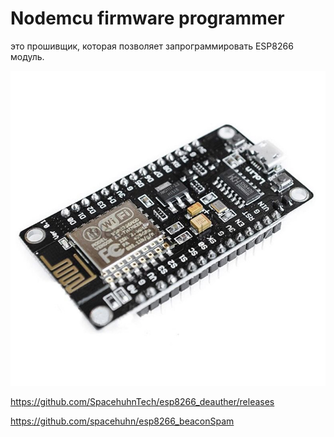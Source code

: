 # Nodemcu firmware programmer 
 это прошивщик, которая позволяет запрограммировать ESP8266 модуль.
 
 ![Wiring](https://github.com/Strong-Hold/Arduino/blob/main/NodemcuESP8266WiFi/imgpreview.jpg)
 
https://github.com/SpacehuhnTech/esp8266_deauther/releases

https://github.com/spacehuhn/esp8266_beaconSpam
